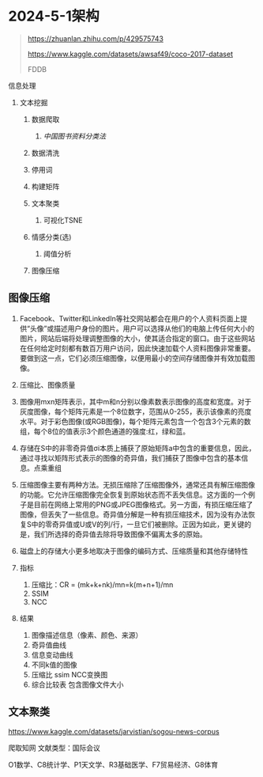 # 2024-5-1架构

> https://zhuanlan.zhihu.com/p/429575743
>
> https://www.kaggle.com/datasets/awsaf49/coco-2017-dataset
>
> FDDB

信息处理

1. 文本挖掘

   1. 数据爬取
      1. *中国图书资料分类法*
   2. 数据清洗
   3. 停用词
   4. 构建矩阵
   5. 文本聚类
      1. 可视化TSNE

   6. 情感分类(选)
      1. 阈值分析

   7. 图像压缩



## 图像压缩

1. Facebook、Twitter和LinkedIn等社交网站都会在用户的个人资料页面上提供“头像”或描述用户身份的图片。用户可以选择从他们的电脑上传任何大小的图片，网站后端将处理调整图像的大小，使其适合指定的窗口。由于这些网站在任何给定时刻都有数百万用户访问，因此快速加载个人资料图像非常重要。要做到这一点，它们必须压缩图像，以便用最小的空间存储图像并有效加载图像。

2. 压缩比、图像质量
3. 图像用mxn矩阵表示，其中m和n分别以像素数表示图像的高度和宽度。对于灰度图像，每个矩阵元素是一个8位数字，范围从0-255，表示该像素的亮度水平。对于彩色图像(或RGB图像)，每个矩阵元素包含一个包含3个元素的数组，每个8位的值表示3个颜色通道的强度:红，绿和蓝。
4. 存储在S中的非零奇异值σi本质上捕获了原始矩阵a中包含的重要信息，因此，通过寻找以矩阵形式表示的图像的奇异值，我们捕获了图像中包含的基本信息。点乘重组
5. 压缩图像主要有两种方法。无损压缩除了压缩图像外，通常还具有解压缩图像的功能。它允许压缩图像完全恢复到原始状态而不丢失信息。这方面的一个例子是目前在网络上常用的PNG或JPEG图像格式。另一方面，有损压缩压缩了图像，但丢失了一些信息。奇异值分解是一种有损压缩技术，因为没有办法恢复S中的零奇异值或U或V的列/行，一旦它们被删除。正因为如此，更关键的是，我们所选择的奇异值去除将导致图像不偏离太多的原始。
6. 磁盘上的存储大小更多地取决于图像的编码方式、压缩质量和其他存储特性
7. 指标
   1. 压缩比：CR  = (mk+k+nk)/mn=k(m+n+1)/mn
   2. SSIM
   3. NCC
8. 结果
   1. 图像描述信息（像素、颜色、来源）
   2. 奇异值曲线
   3. 信息变动曲线
   4. 不同k值的图像
   5. 压缩比 ssim NCC变换图
   6. 综合比较表 包含图像文件大小

## 文本聚类

https://www.kaggle.com/datasets/jarvistian/sogou-news-corpus

爬取知网 文献类型：国际会议

O1数学、C8统计学、P1天文学、R3基础医学、F7贸易经济、G8体育